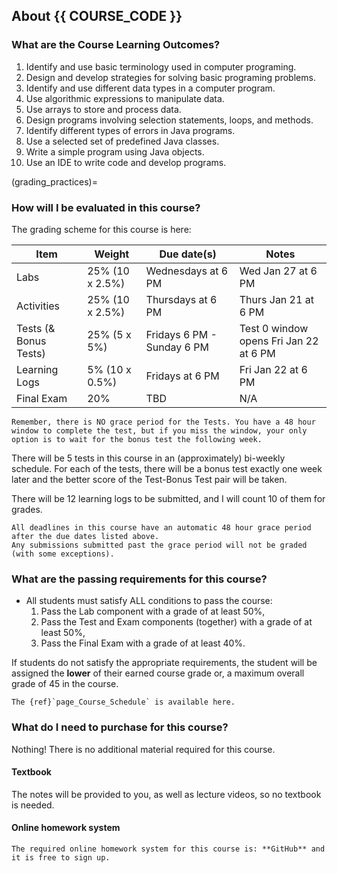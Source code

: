 ## About {{ COURSE_CODE }}

### What are the Course Learning Outcomes?

1. Identify and use basic terminology used in computer programing.
1. Design and develop strategies for solving basic programing problems.
1. Identify and use different data types in a computer program.
1. Use algorithmic expressions to manipulate data.
1. Use arrays to store and process data.
1. Design programs involving selection statements, loops, and methods.
1. Identify different types of errors in Java programs.
1. Use a selected set of predefined Java classes. 
1. Write a simple program using Java objects.
1. Use an IDE to write code and develop programs.

<!-- ### Why should I take this course?

Lorem ipsum dolor sit amet, consectetur adipiscing elit.
Ut blandit faucibus fermentum.
Fusce porttitor congue dolor, eget efficitur neque ultricies at.
Nulla suscipit convallis elit, eu consequat felis.
Quisque et malesuada justo, dapibus commodo enim.
Sed malesuada turpis sed nibh dictum, a interdum dui tincidunt.
Duis consequat magna non tortor dictum facilisis.
In hac habitasse platea dictumst.
Phasellus eu eros libero.
Phasellus rhoncus eros vel metus porttitor porta.
In et tellus finibus, mollis nisi sed, auctor est.
Sed placerat ex at ligula eleifend, ac dapibus neque euismod.
Suspendisse malesuada pretium dui, ac lacinia mi pellentesque eu. Sed volutpat enim sed feugiat malesuada.

```{tip}
Number one reason thing to take away from this is...
``` 
-->

(grading_practices)=
### How will I be evaluated in this course?

The grading scheme for this course is here:

| Item                  | Weight          | Due date(s)                | Notes                                  |
|-----------------------|-----------------|----------------------------|----------------------------------------|
| Labs                  | 25% (10 x 2.5%) | Wednesdays at 6 PM         | Wed Jan 27 at 6 PM                     |
| Activities            | 25% (10 x 2.5%) | Thursdays at 6 PM          | Thurs Jan 21 at 6 PM                   |
| Tests (& Bonus Tests) | 25% (5 x 5%)    | Fridays 6 PM - Sunday 6 PM | Test 0 window opens Fri Jan 22 at 6 PM |
| Learning Logs         | 5% (10 x 0.5%)  | Fridays at 6 PM            | Fri Jan 22 at 6 PM                     |
| Final Exam            | 20%             | TBD                        | N/A                                    |

```{warning}
Remember, there is NO grace period for the Tests. You have a 48 hour window to complete the test, but if you miss the window, your only option is to wait for the bonus test the following week.
```

There will be 5 tests in this course in an (approximately) bi-weekly schedule.
For each of the tests, there will be a bonus test exactly one week later and the better score of the Test-Bonus Test pair will be taken.

There will be 12 learning logs to be submitted, and I will count 10 of them for grades.

```{attention} 
All deadlines in this course have an automatic 48 hour grace period after the due dates listed above.
Any submissions submitted past the grace period will not be graded (with some exceptions).
```

### What are the passing requirements for this course?

- All students must satisfy ALL conditions to pass the course:
    1. Pass the Lab component with a grade of at least 50%,
    1. Pass the Test and Exam components (together) with a grade of at least 50%,
    1. Pass the Final Exam with a grade of at least 40%.

If students do not satisfy the appropriate requirements, the student will be assigned the **lower** of their earned course grade or, a maximum overall grade of 45 in the course.

```{tip}
The {ref}`page_Course_Schedule` is available here.
```
### What do I need to purchase for this course?

Nothing! There is no additional material required for this course. 

#### Textbook

The notes will be provided to you, as well as lecture videos, so no textbook is needed.

#### Online homework system

```{tip}
The required online homework system for this course is: **GitHub** and it is free to sign up.
```